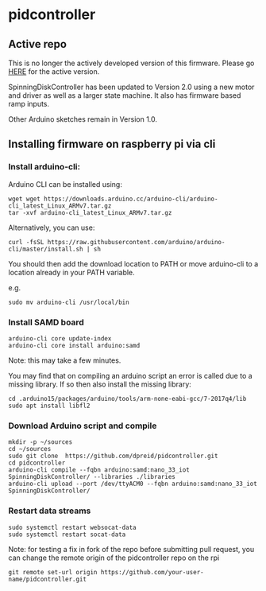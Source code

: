 # pidcontroller


## Active repo

This is no longer the actively developed version of this firmware. Please go [HERE](https://github.com/practable/spinner-amax/tree/main/fw) for the active version.


SpinningDiskController has been updated to Version 2.0 using a new motor and driver as well as a larger state machine. It also has firmware based ramp inputs. 

Other Arduino sketches remain in Version 1.0.

## Installing firmware on raspberry pi via cli

### Install arduino-cli:

Arduino CLI can be installed using:

```
wget wget https://downloads.arduino.cc/arduino-cli/arduino-cli_latest_Linux_ARMv7.tar.gz
tar -xvf arduino-cli_latest_Linux_ARMv7.tar.gz
```

Alternatively, you can use:

```
curl -fsSL https://raw.githubusercontent.com/arduino/arduino-cli/master/install.sh | sh

```

You should then add the download location to PATH or move arduino-cli to a location already in your PATH variable.

e.g.
```
sudo mv arduino-cli /usr/local/bin
```

### Install SAMD board

```
arduino-cli core update-index
arduino-cli core install arduino:samd
```
Note: this may take a few minutes.

You may find that on compiling an arduino script an error is called due to a missing library. If so then also install the missing library:

```
cd .arduino15/packages/arduino/tools/arm-none-eabi-gcc/7-2017q4/lib
sudo apt install libfl2
```

### Download Arduino script and compile

```
mkdir -p ~/sources
cd ~/sources
sudo git clone  https://github.com/dpreid/pidcontroller.git
cd pidcontroller
arduino-cli compile --fqbn arduino:samd:nano_33_iot SpinningDiskController/ --libraries ./libraries
arduino-cli upload --port /dev/ttyACM0 --fqbn arduino:samd:nano_33_iot SpinningDiskController/
```

### Restart data streams

```
sudo systemctl restart websocat-data
sudo systemctl restart socat-data
```

Note: for testing a fix in fork of the repo before submitting pull request, you can change the remote origin of the pidcontroller repo on the rpi

```
git remote set-url origin https://github.com/your-user-name/pidcontroller.git
```

